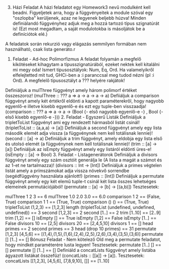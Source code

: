 3. Házi Feladat
A házi feladatot egy Homework3 nevű modulként kell beadni. Figyeljetek arra, hogy a függvényeitek a module szóval egy "oszlopba" kerüljenek, azaz ne legyenek beljebb húzva! Minden definiálandó függvényhez adjuk meg a hozzá tartozó típus szignatúrát is! (Ezt most megadtam, a saját modulotokba is másoljátok be a definíciótok elé.)

A feladatok során rekurzió vagy elágazás semmilyen formában nem használható, csak lista generáto.r

1. Feladat - Ad-hoc Polimorfizmus
A feladat folyamán a megfelő kikötéseket kihagytam a típusszignatúrából, ezeket nektek kell kitalálni mi megy oda! Ismert típusosztályok: Num, Eq, Ord. Ha valamelyikről elfelejtetted mit tud, GHCi-ben a :i paranccsal meg tudod nézni (pl :i Ord). A megfelelő típusosztályt a ??? helyére rakjátok!

Definiáljuk a mulThree függvényt amely három polimorf értéket összeszoroz! (mulThree :: ??? a => a -> a -> a -> a)
Defiiáljuk a comparison függvényt amely két értékről eldönti a kapott paraméterekről, hogy nagyobb egyenlő-e illetve kisebb egyenlő-e és ezt egy tuple-ben visszaadja! (comparison :: ??? a => a -> a -> (Bool {- első nagyobb egyenlő-e -} , Bool {- első kisebb egyenlő-e -}))
2. Feladat - Egyszerű Listák
Definiáljuk a tripletToList függvényt ami egy rendezett hármasból listát csinál! (tripletToList :: (a,a,a) -> [a])
Definiáljuk a second függvényt amely egy lista második elemét adja vissza (a függvénynek nem kell totálisnak lennie)! (second :: [a] -> a)
Definiáljuk a trim függvényt, amely eldobja egy lista első és utolsó elemét (a függvénynek nem kell totálisnak lennie)! (trim :: [a] -> [a])
Definiáljuk az isEmpty függvényt amely egy listáról eldönti üres-e! (isEmpty :: [a] -> Bool)
3. Feladat - Listagenerátorok
Definiáljuk a divisors függvényt amely egy szám osztóit generálja le (A lista a magát a számot és az 1-et ne tartalmazza)! (divisors :: Int -> [Int])
Definiáljuk a primes végtelen listát amely a prímszámokat adja vissza növekvő sorrendbe (segédfüggvény használata ajánlott!) (primes :: [Int])
Definiáljuk a permutate függvényt amely egy két elemű tuple-t csinál két lista összes lehetséges elemeinek permutációjából! (permutate :: [a] -> [b] -> [(a,b)])
Tesztesetek:

mulThree 1 2 3 == 6
mulThree 1.0 2.0 3.0 == 6.0
comparison 1 2 == (False, True)
comparison 1 1 == (True, True)
comparison () () == (True, True)
tripletToList (1,2,3) == [1,2,3]
length (tripletToList (undefined, undefined, undefined)) == 3
second [1,2,3] == 2
second [1..] == 2
trim [1..10] == [2..9]
trim [1,2] == []
isEmpty [] == True
isEmpty [1,2] == False
isEmpty [1..] == False
divisors 10 == [2,5]
divisors 20 == [2,4,5,10]
divisors 1 == []
head primes == 2
second primes == 3
head (drop 10 primes) == 31
permutate [1,2,3] [4,5,6] == [(1,4),(1,5),(1,6),(2,4),(2,5),(2,6),(3,4),(3,5),(3,6)]
permutate [] [1..] == []
Bónusz Feladat - Nem kötelező
Old meg a permutate feladatot, hogy mindkét paraméterére lusta legyen! Tesztesetek:
permutate [1..] [] == []
permutate [] [1..] == []
Definiáld a concatLists függvényt amely listába ágyazott listákat összefűz! (concatLists :: [[a]] -> [a]). Tesztesetek:
concatLists [[1,2,3], [4,5,6], [7,8,9,10], []] == [1..10]